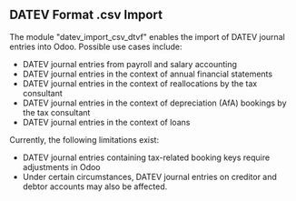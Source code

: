 ## DATEV Format .csv Import

The module "datev_import_csv_dtvf" enables the import of DATEV journal
entries into Odoo. Possible use cases include:

- DATEV journal entries from payroll and salary accounting
- DATEV journal entries in the context of annual financial statements
- DATEV journal entries in the context of reallocations by the tax
  consultant
- DATEV journal entries in the context of depreciation (AfA) bookings by
  the tax consultant
- DATEV journal entries in the context of loans

Currently, the following limitations exist:

- DATEV journal entries containing tax-related booking keys require
  adjustments in Odoo
- Under certain circumstances, DATEV journal entries on creditor and
  debtor accounts may also be affected.
